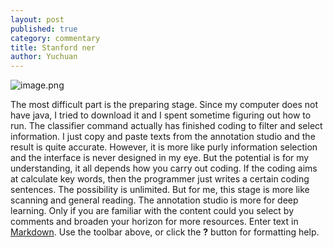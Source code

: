 ```yaml
---
layout: post
published: true
category: commentary
title: Stanford ner
author: Yuchuan
---
```

![image.png]({{site.baseurl}}/assets/image.png)


The most difficult part is the preparing stage. Since my computer does not have java, I tried to download it and I spent sometime figuring out how to run. The classifier command actually has finished coding to filter and select information. I just copy and paste texts from the annotation studio and the result is quite accurate. However, it is more like purly information selection and the interface is never designed in my eye. But the potential is for my understanding, it all depends how you carry out coding. If the coding aims at calculate key words, then the programmer just writes a certain coding sentences. The possibility is unlimited. But for me, this stage is more like scanning and general reading. The annotation studio is more for deep learning. Only if you are familiar with the content could you select by comments and broaden your horizon for more resources.
Enter text in [Markdown](http://daringfireball.net/projects/markdown/). Use the toolbar above, or click the **?** button for formatting help.
